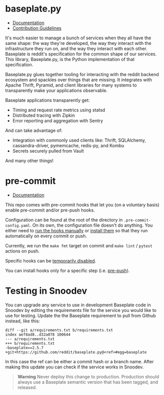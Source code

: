 # baseplate.py

* [Documentation](https://baseplate.readthedocs.io/en/stable/)
* [Contribution Guidelines](https://github.com/reddit/baseplate.py/blob/develop/CONTRIBUTING.md)

It's much easier to manage a bunch of services when they all have the same
shape: the way they're developed, the way they interact with the infrastructure
they run on, and the way they interact with each other. Baseplate is reddit's
specification for the common shape of our services. This library, Baseplate.py,
is the Python implementation of that specification.

Baseplate.py glues together tooling for interacting with the reddit backend
ecosystem and spackles over things that are missing. It integrates with Apache
Thrift, Pyramid, and client libraries for many systems to transparently make
your applications observable.

Baseplate applications transparently get:

* Timing and request rate metrics using statsd
* Distributed tracing with Zipkin
* Error reporting and aggregation with Sentry

And can take advantage of:

* Integration with commonly used clients like: Thrift, SQLAlchemy,
  cassandra-driver, pymemcache, redis-py, and Kombu
* Secrets securely pulled from Vault

And many other things!

# pre-commit

* [Documentation](https://pre-commit.com/)

This repo comes with pre-commit hooks that let you (on a voluntary basis)
enable pre-commit and/or pre-push hooks.

Configuration can be found at the root of the directory in
`.pre-commit-config.yaml`. On its own, the configuration file doesn't do
anything. You either need to [run the hooks manually](https://pre-commit.com/#pre-commit-run)
or [install them](https://pre-commit.com/#pre-commit-install) so that they run
automatically on every commit or push.

Currently, we run the `make fmt` target on commit and `make lint` / `pytest`
actions on push.

Specific hooks can be [temporarily disabled](https://pre-commit.com/#temporarily-disabling-hooks).

You can install hooks only for a specific step (i.e. [pre-push](https://pre-commit.com/#pre-commit-during-push)).

# Testing in Snoodev

You can upgrade any service to use in development Baseplate code in Snoodev by
editing the requirements file for the service you would like to use for testing.
Update the the Baseplate requirement to pull from Github instead, like this:

```
diff --git a/requirements.txt b/requirements.txt
index aef8ad8..d32a078 100644
--- a/requirements.txt
+++ b/requirements.txt
-baseplate==2.5.7
+git+https://github.com/reddit/baseplate.py@<ref>#egg=baseplate
```

In this case the ref can be either a commit hash or a branch name. After making
this update you can check if the service works in Snoodev.

> **Warning**
> Never deploy this change to production. Production should always use a Baseplate
> semantic version that has been tagged, and released.
